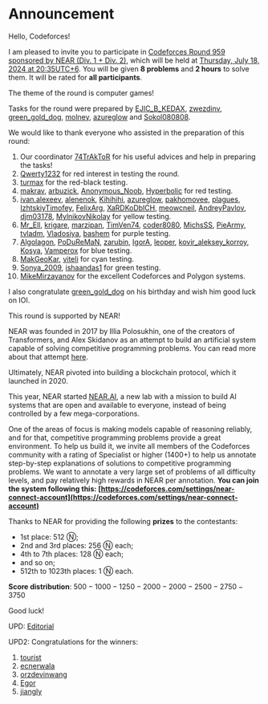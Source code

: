 # Announcement

Hello, Codeforces!

I am pleased to invite you to participate in [Codeforces Round 959 sponsored by NEAR (Div. 1 + Div. 2)](https://codeforces.com/contest/1994), which will be held at [Thursday, July 18, 2024 at 20:35UTC+6](https://codeforces.com/https://www.timeanddate.com/worldclock/fixedtime.html?day=18&month=7&year=2024&hour=17&min=35&sec=0&p1=166). You will be given **8 problems** and **2 hours** to solve them. It will be rated for **all participants**.

The theme of the round is computer games!

Tasks for the round were prepared by [EJIC_B_KEDAX](https://codeforces.com/profile/EJIC_B_KEDAX "Grandmaster EJIC_B_KEDAX"), [zwezdinv](https://codeforces.com/profile/zwezdinv "Grandmaster zwezdinv"), [green_gold_dog](https://codeforces.com/profile/green_gold_dog "International Grandmaster green_gold_dog"), [molney](https://codeforces.com/profile/molney "Master molney"), [azureglow](https://codeforces.com/profile/azureglow "Master azureglow") and [Sokol080808](https://codeforces.com/profile/Sokol080808 "Master Sokol080808").

We would like to thank everyone who assisted in the preparation of this round:

 1. Our coordinator [74TrAkToR](https://codeforces.com/profile/74TrAkToR "Grandmaster 74TrAkToR") for his useful advices and help in preparing the tasks!
2. [Qwerty1232](https://codeforces.com/profile/Qwerty1232 "Grandmaster Qwerty1232") for red interest in testing the round.
3. [turmax](https://codeforces.com/profile/turmax "Legendary Grandmaster turmax") for the red-black testing.
4. [makrav](https://codeforces.com/profile/makrav "Grandmaster makrav"), [arbuzick](https://codeforces.com/profile/arbuzick "International Grandmaster arbuzick"), [Anonymous_Noob](https://codeforces.com/profile/Anonymous_Noob "Grandmaster Anonymous_Noob"), [Hyperbolic](https://codeforces.com/profile/Hyperbolic "Grandmaster Hyperbolic") for red testing.
5. [ivan.alexeev](https://codeforces.com/profile/ivan.alexeev "Master ivan.alexeev"), [alenenok](https://codeforces.com/profile/alenenok "International Master alenenok"), [Kihihihi](https://codeforces.com/profile/Kihihihi "Master Kihihihi"), [azureglow](https://codeforces.com/profile/azureglow "Master azureglow"), [pakhomovee](https://codeforces.com/profile/pakhomovee "Master pakhomovee"), [plagues](https://codeforces.com/profile/plagues "Master plagues"), [IzhtskiyTimofey](https://codeforces.com/profile/IzhtskiyTimofey "International Master IzhtskiyTimofey"), [FelixArg](https://codeforces.com/profile/FelixArg "Master FelixArg"), [XaRDKoDblCH](https://codeforces.com/profile/XaRDKoDblCH "Master XaRDKoDblCH"), [meowcneil](https://codeforces.com/profile/meowcneil "International Master meowcneil"), [AndreyPavlov](https://codeforces.com/profile/AndreyPavlov "Master AndreyPavlov"), [djm03178](https://codeforces.com/profile/djm03178 "Master djm03178"), [MylnikovNikolay](https://codeforces.com/profile/MylnikovNikolay "Master MylnikovNikolay") for yellow testing.
6. [Mr_Ell](https://codeforces.com/profile/Mr_Ell "Candidate Master Mr_Ell"), [krigare](https://codeforces.com/profile/krigare "Candidate Master krigare"), [marzipan](https://codeforces.com/profile/marzipan "Candidate Master marzipan"), [TimVen74](https://codeforces.com/profile/TimVen74 "Candidate Master TimVen74"), [coder8080](https://codeforces.com/profile/coder8080 "Candidate Master coder8080"), [MichsSS](https://codeforces.com/profile/MichsSS "Candidate Master MichsSS"), [PieArmy](https://codeforces.com/profile/PieArmy "Candidate Master PieArmy"), [tvladm](https://codeforces.com/profile/tvladm "Candidate Master tvladm"), [Vladosiya](https://codeforces.com/profile/Vladosiya "Candidate Master Vladosiya"), [bashem](https://codeforces.com/profile/bashem "Candidate Master bashem") for purple testing.
7. [Algolagon](https://codeforces.com/profile/Algolagon "Expert Algolagon"), [PoDuReMaN](https://codeforces.com/profile/PoDuReMaN "Expert PoDuReMaN"), [zarubin](https://codeforces.com/profile/zarubin "Expert zarubin"), [IgorA](https://codeforces.com/profile/IgorA "Expert IgorA"), [leoper](https://codeforces.com/profile/leoper "Expert leoper"), [kovir_aleksey_korroy](https://codeforces.com/profile/kovir_aleksey_korroy "Expert kovir_aleksey_korroy"), [Kosya](https://codeforces.com/profile/Kosya "Expert Kosya"), [Vamperox](https://codeforces.com/profile/Vamperox "Expert Vamperox") for blue testing.
8. [MakGeoKar](https://codeforces.com/profile/MakGeoKar "Specialist MakGeoKar"), [viteli](https://codeforces.com/profile/viteli "Specialist viteli") for cyan testing.
9. [Sonya_2009](https://codeforces.com/profile/Sonya_2009 "Pupil Sonya_2009"), [ishaandas1](https://codeforces.com/profile/ishaandas1 "Pupil ishaandas1") for green testing.
10. [MikeMirzayanov](https://codeforces.com/profile/MikeMirzayanov "Headquarters, MikeMirzayanov") for the excellent Codeforces and Polygon systems.

I also congratulate [green_gold_dog](https://codeforces.com/profile/green_gold_dog "International Grandmaster green_gold_dog") on his birthday and wish him good luck on IOI.

This round is supported by NEAR!

NEAR was founded in 2017 by Illia Polosukhin, one of the creators of Transformers, and Alex Skidanov as an attempt to build an artificial system capable of solving competitive programming problems. You can read more about that attempt [here](https://codeforces.com/blog/entry/59746).

Ultimately, NEAR pivoted into building a blockchain protocol, which it launched in 2020.

This year, NEAR started [NEAR.AI](https://codeforces.com/https://near.ai/nearai-master-plan), a new lab with a mission to build AI systems that are open and available to everyone, instead of being controlled by a few mega-corporations.

One of the areas of focus is making models capable of reasoning reliably, and for that, competitive programming problems provide a great environment. To help us build it, we invite all members of the Codeforces community with a rating of Specialist or higher (1400+) to help us annotate step-by-step explanations of solutions to competitive programming problems. We want to annotate a very large set of problems of all difficulty levels, and pay relatively high rewards in NEAR per annotation. **You can join the system following this: [https://codeforces.com/settings/near-connect-account](https://codeforces.com/settings/near-connect-account)**

Thanks to NEAR for providing the following **prizes** to the contestants:

 * 1st place: 512 Ⓝ;
* 2nd and 3rd places: 256 Ⓝ each;
* 4th to 7th places: 128 Ⓝ each;
* and so on;
* 512th to 1023th places: 1 Ⓝ each.

**Score distribution**: $500-1000-1250-2000-2000-2500-2750-3750$

Good luck!

UPD: [Editorial](https://codeforces.com/blog/entry/131666)

UPD2: Congratulations for the winners:

 1. [tourist](https://codeforces.com/profile/tourist "Legendary Grandmaster tourist")
2. [ecnerwala](https://codeforces.com/profile/ecnerwala "Legendary Grandmaster ecnerwala")
3. [orzdevinwang](https://codeforces.com/profile/orzdevinwang "Legendary Grandmaster orzdevinwang")
4. [Egor](https://codeforces.com/profile/Egor "International Grandmaster Egor")
5. [jiangly](https://codeforces.com/profile/jiangly "Legendary Grandmaster jiangly")
